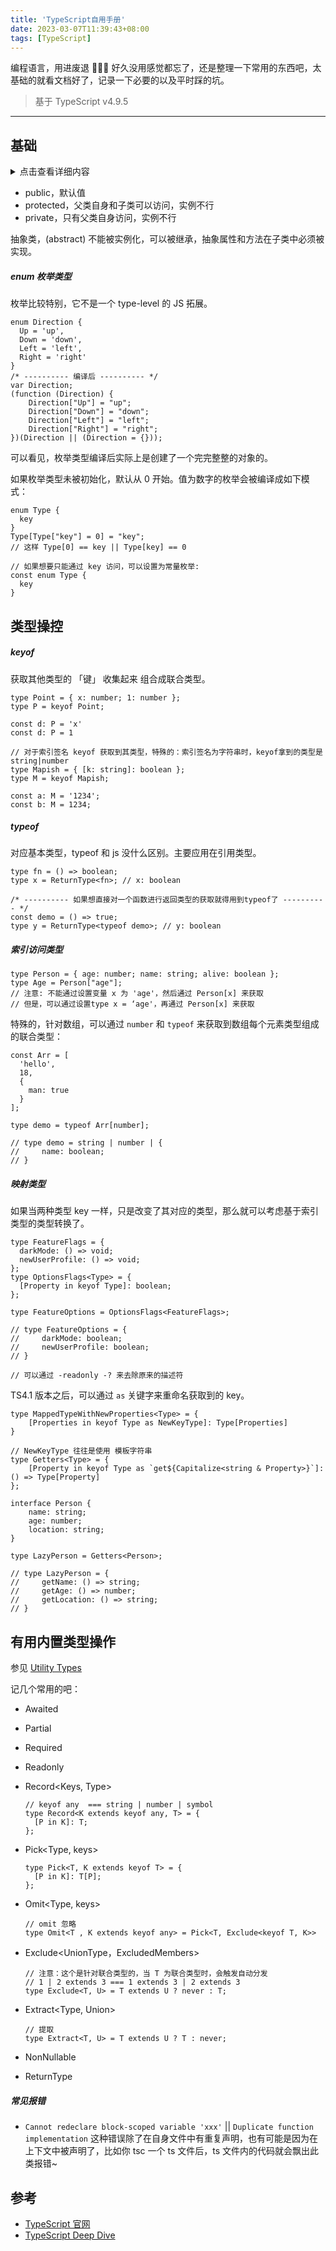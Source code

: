```yaml
---
title: 'TypeScript自用手册'
date: 2023-03-07T11:39:43+08:00
tags: [TypeScript]
---
```


编程语言，用进废退 🤦🏻‍♀️ 好久没用感觉都忘了，还是整理一下常用的东西吧，太基础的就看文档好了，记录一下必要的以及平时踩的坑。

> 基于 TypeScript v4.9.5

---

## 基础

<details>
<summary>点击查看详细内容</summary>

##### 两个基础配置

- noImplicitAny，开启后，类型被推断为 any 将会报错
- strictNullChecks，开启后，null 和 undefined 只能被赋值给对应的自身类型了

##### 联合类型

注意点是：在调用联合类型的方法前，除非这个方法在联合类型的所有类型上都有，否则必须明确指定是哪个类型，才能调用。

```TS
function test(type: string | string[]) {
  type.toString();    // no problem, both have methods toString()
  type.toLowerCase(); // error 👇🏻
  // it should be： typeof type === 'string' && type.toLowerCase()
  // 在 TS 中，这叫做 收紧 Narrow，typeof/instanceof/in/boolean/equal/assert
}
```

对于下方类似对象中某个值使用联合类型且「作为函数入参」的处理：

```TS
// bad
interface Shape {
  kind: "circle" | "square";  // 即使确定了是circle, 但是使用radius还得做一次非空断言
  radius?: number;
  sideLength?: number;
}
function getArea(shape: Shape) {
  if (shape.kind === 'circle') {
    return Math.PI * shape.radius! ** 2; // 需要非空断言 (在变量后添加!,用以排除null和undefined)
  }
}

// good
interface Circle {
  kind: "circle";
  radius: number;
}
interface Square {
  kind: "square";
  sideLength: number;
}
type Shape = Circle | Square; // 这样确定为某一个类型后,使用对应的属性不再用作非空断言了

function getArea(shape: Shape) {
  if (shape.kind === 'circle') {
    return Math.PI * shape.radius ** 2;
  }
}
```

##### type 和 interface

- type
  - 其他类型的别名，可以是任何类型。
  - 不能重复声明
  - 对象类型通过 `&` 实现拓展
- interface
  - 只能表示对象。
  - 重复声明会合并
  - 对象类型通过 `extends` 实现拓展

##### 类型断言

有 `as` 和 `<T>var` 两种方式。在 `tsx`中只能使用`as`的方式。遇到复杂类型断言，可以先断言为`any`或`unknown`：

```TS
const demo = (variable as any) as T
```

##### 对象中的字面量类型

```TS
// 此处的method会被推断为 string
const req = { url: "https://example.com", method: "GET"}
// 想要让 「整个」 对象的所有字符串都变成字面量类型，可以使用 as const
const req = { url: "https://example.com", method: "GET"} as const
// 如果只想让对象中的某个属性变为字面量类型，单独使用断言即可
const req = { url: "https://example.com", method: "GET" as "GET"}
```

`as const` 类似的断言也出现在 rest arguments

```TS
// Inferred as 2-length tuple
const args = [8, 5] as const;
const angle = Math.atan2(...args);
```

---

##### 函数类型

- 函数表达式
  ```TS
  type Fn = (p: string) => void
  ```
- 调用签名
  ```TS
  type DescribableFunction = {
    description: string;
    (someArg: number): boolean;
  };
  interface CallOrConstruct {
    new (s: string): Date; // 构造函数类型
    (n?: number): number;
  }
  ```

##### 函数的泛型

当函数的『输入、输出有关联』或者『输入的参数之间』有关联，那么就可以考虑到使用泛型了。

```TS
// 这样函数调用后的返回数据的类型会被 「自动推断」 出来
function firstEl<T>(arr: T[]): T | undefined {
  return arr[0];
}

// 「泛型约束」 也使用 extends 关键字, 下方T必须具有一个length属性
function first<T extends {length: number}>(p: T[]): T | undefined {
  return p[0];
}

// 有时候泛型不确定可能有不同值，那么在--调用的时候--需要 「手动指明」
function combine<Type>(arr1: Type[], arr2: Type[]): Type[] {
  return arr1.concat(arr2);
}
const demo = combine<string | number>([1,2,3], ['hello'])
```

##### 函数重载

```TS
function fn(x: boolean): void;
function fn(x: string): void;
// Note, implementation signature needs to cover all overloads
function fn(x: boolean | string) {
  console.log(x)
}
```

##### unknown | void | never

- unknown，相比 any 更加安全，比如：
  ```TS
  function demo(a: unknown) {
    a.b() // ts 会提示 'a' is of type 'unknown'
  }
  ```
- void， 不是表示不返回值，而是会忽略返回值

  ```TS
  type voidFunc = () => void;
  const fn: voidFunc = () => true; // is ok
  const a = fn() // a is void type

  // but! 如果直接字面量function声明的话 机会报错
  function f2(): void {
    // @ts-expect-error
    return true; // 没有上方注释就会报错了
  }
  ```

- never，表示不存在的类型

---

##### 索引签名

预先不清楚具体属性名，但是知道数据结构就可以使用这个了。

能做索引签名的有这几种：

- string
- number
- symbol
- 模板字符串
- 以上四种的组合的联合类型

需要注意的是，如果对象中同时存在两个索引，那么其他索引的返回类型必须是 string 索引的子集：

```TS
interface Animal {
  name: string;
}
interface Dog extends Animal {
  age: string;
}
// Animal 和 Dog 交换一下才对
interface Demo {
  [x: number]: Animal;
  [x: string]: Dog;
}
```

##### 对象的泛型

更优雅的处理对象类型，这可以帮助我们避免写函数重载。

```TS
interface Demo<T> {
  type: T;
}
const a: Demo<string> = {
  type: 'hello'
}
```

`type` 别名表示范围比 `interface` 接口更大，所以对于泛型的使用范围更广：

```TS
type OrNull<Type> = Type | null;

type OneOrMany<Type> = Type | Type[];

type OneOrManyOrNull<Type> = OrNull<OneOrMany<Type>>; // 等价于 OneOrMany<Type> | null

type OneOrManyOrNullStrings = OneOrManyOrNull<string>; // 等价于 string | string[] | null
```

---

##### class 相关

`strictPropertyInitialization` 控制 class 中的属性必须初始化。

[classes 基础](https://www.typescriptlang.org/docs/handbook/2/classes.html)

<details>
<summary>一个高阶知识：1. 父类构造器总是会使用它自己字段的值，而不是被重写的那一个，2. 但是它会使用被重写的方法。这是类字段和类方法一大区别，另一大区别就是this的指向问题了，类字段赋值的方法可以保证this不丢失。</summary>

```JavaScript
class Animal {
  showName = () => {
    console.log('animal');
  };

  constructor() {
    this.showName();
  }
}

class Rabbit extends Animal {
  showName = () => {
    console.log('rabbit');
  };
}

new Animal(); // animal
new Rabbit(); // animal
/* ---------- 因为上方都是类字段，父构造器只使用自己的字段值而不是重写的---------- */
class Animal {
  showName() {
    console.log('animal');
  }
  constructor() {
    this.showName();
  }
}

class Rabbit extends Animal {
  showName() {
    console.log('rabbit');
  }
}

new Animal(); // animal
new Rabbit(); // rabbit
```

另一个知识点就是为什么子类构造器中想要使用 this 必须先调用 `super()`？

在 JavaScript 中，继承类（所谓的“派生构造器”，英文为 “derived constructor”）的构造函数与其他函数之间是有区别的。派生构造器具有特殊的内部属性 [[ConstructorKind]]:"derived"。这是一个特殊的内部标签。该标签会影响它的 new 行为：

- 当通过 new 执行一个常规函数时，它将创建一个空对象，并将这个空对象赋值给 this。
- 但是当继承的 constructor 执行时，它不会执行此操作。它期望父类的 constructor 来完成这项工作

因此，派生的 constructor 必须调用 super 才能执行其父类（base）的 constructor，否则 this 指向的那个对象将不会被创建。并且我们会收到一个报错。

</details>

</details>

- public，默认值
- protected，父类自身和子类可以访问，实例不行
- private，只有父类自身访问，实例不行

抽象类，(abstract) 不能被实例化，可以被继承，抽象属性和方法在子类中必须被实现。

##### enum 枚举类型

枚举比较特别，它不是一个 type-level 的 JS 拓展。

```TS
enum Direction {
  Up = 'up',
  Down = 'down',
  Left = 'left',
  Right = 'right'
}
/* ---------- 编译后 ---------- */
var Direction;
(function (Direction) {
    Direction["Up"] = "up";
    Direction["Down"] = "down";
    Direction["Left"] = "left";
    Direction["Right"] = "right";
})(Direction || (Direction = {}));
```

可以看见，枚举类型编译后实际上是创建了一个完完整整的对象的。

如果枚举类型未被初始化，默认从 0 开始。值为数字的枚举会被编译成如下模式：

```TS
enum Type {
  key
}
Type[Type["key"] = 0] = "key";
// 这样 Type[0] == key || Type[key] == 0

// 如果想要只能通过 key 访问，可以设置为常量枚举:
const enum Type {
  key
}
```

## 类型操控

##### keyof

获取其他类型的 「键」 收集起来 组合成联合类型。

```TS
type Point = { x: number; 1: number };
type P = keyof Point;

const d: P = 'x'
const d: P = 1

// 对于索引签名 keyof 获取到其类型，特殊的：索引签名为字符串时，keyof拿到的类型是 string|number
type Mapish = { [k: string]: boolean };
type M = keyof Mapish;

const a: M = '1234';
const b: M = 1234;
```

##### typeof

对应基本类型，typeof 和 js 没什么区别。主要应用在引用类型。

```TS
type fn = () => boolean;
type x = ReturnType<fn>; // x: boolean

/* ---------- 如果想直接对一个函数进行返回类型的获取就得用到typeof了 ---------- */
const demo = () => true;
type y = ReturnType<typeof demo>; // y: boolean
```

##### 索引访问类型

```TS
type Person = { age: number; name: string; alive: boolean };
type Age = Person["age"];
// 注意: 不能通过设置变量 x 为 'age'，然后通过 Person[x] 来获取
// 但是，可以通过设置type x = ‘age'，再通过 Person[x] 来获取
```

特殊的，针对数组，可以通过 `number` 和 `typeof` 来获取到数组每个元素类型组成的联合类型：

```TS
const Arr = [
  'hello',
  18,
  {
    man: true
  }
];

type demo = typeof Arr[number];

// type demo = string | number | {
//     name: boolean;
// }
```

##### 映射类型

如果当两种类型 key 一样，只是改变了其对应的类型，那么就可以考虑基于索引类型的类型转换了。

```TS
type FeatureFlags = {
  darkMode: () => void;
  newUserProfile: () => void;
};
type OptionsFlags<Type> = {
  [Property in keyof Type]: boolean;
};

type FeatureOptions = OptionsFlags<FeatureFlags>;

// type FeatureOptions = {
//     darkMode: boolean;
//     newUserProfile: boolean;
// }

// 可以通过 -readonly -? 来去除原来的描述符
```

TS4.1 版本之后，可以通过 `as` 关键字来重命名获取到的 key。

```TS
type MappedTypeWithNewProperties<Type> = {
    [Properties in keyof Type as NewKeyType]: Type[Properties]
}

// NewKeyType 往往是使用 模板字符串
type Getters<Type> = {
    [Property in keyof Type as `get${Capitalize<string & Property>}`]: () => Type[Property]
};

interface Person {
    name: string;
    age: number;
    location: string;
}

type LazyPerson = Getters<Person>;

// type LazyPerson = {
//     getName: () => string;
//     getAge: () => number;
//     getLocation: () => string;
// }
```

## 有用内置类型操作

参见 [Utility Types](https://www.typescriptlang.org/docs/handbook/utility-types.html)

记几个常用的吧：

- Awaited<Type>
- Partial<Type>
- Required<Type>
- Readonly<Type>
- Record<Keys, Type>

  ```TS
  // keyof any  === string | number | symbol
  type Record<K extends keyof any, T> = {
    [P in K]: T;
  };
  ```

- Pick<Type, keys>
  ```TS
  type Pick<T, K extends keyof T> = {
    [P in K]: T[P];
  };
  ```
- Omit<Type, keys>
  ```TS
  // omit 忽略
  type Omit<T , K extends keyof any> = Pick<T, Exclude<keyof T, K>>
  ```
- Exclude<UnionType，ExcludedMembers>
  ```TS
  // 注意：这个是针对联合类型的，当 T 为联合类型时，会触发自动分发
  // 1 | 2 extends 3 === 1 extends 3 | 2 extends 3
  type Exclude<T, U> = T extends U ? never : T;
  ```
- Extract<Type, Union>
  ```TS
  // 提取
  type Extract<T, U> = T extends U ? T : never;
  ```
- NonNullable<Type>
- ReturnType<Type>

##### 常见报错

- `Cannot redeclare block-scoped variable 'xxx'` || `Duplicate function implementation` 这种错误除了在自身文件中有重复声明，也有可能是因为在上下文中被声明了，比如你 tsc 一个 ts 文件后，ts 文件内的代码就会飘出此类报错~

## 参考

- [TypeScript 官网](https://www.typescriptlang.org/)
- [TypeScript Deep Dive](https://basarat.gitbook.io/typescript/)

